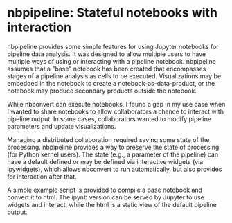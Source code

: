 # nbpipeline: Stateful notebooks with interaction

nbpipeline provides some simple features for using Jupyter notebooks for pipeline data analysis.
It was designed to allow multiple users to have multiple ways of using or interacting with a pipeline notebook.
nbpipeline assumes that a "base" notebook has been created that encompasses stages of a pipeline analysis
as cells to be executed. Visualizations may be embedded in the notebook to create a notebook-as-data-product,
or the notebook may produce secondary products outside the notebook.

While nbconvert can execute notebooks, I found a gap in my use case when I wanted to share notebooks
to allow collaborators a chance to interact with pipeline output. In some cases, collaborators wanted to
modify pipeline parameters and update visualizations. 

Managing a distributed collaboration required saving some state of the processing.
nbpipeline provides a way to preserve the state of processing (for Python kernel users). The state (e.g., a
parameter of the pipeline) can have a default defined or may be defined via interactive widgets (via ipywidgets),
which allows nbconvert to run automatically, but also provides for interaction after that.

A simple example script is provided to compile a base notebook and convert it to html. The ipynb version 
can be served by Jupyter to use widgets and interact, while the html is a static view of the default pipeline output.

